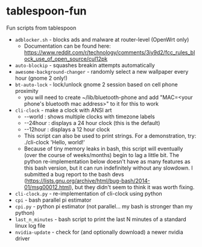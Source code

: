 tablespoon-fun
==============

Fun scripts from tablespoon

* `adblocker.sh` - blocks ads and malware at router-level (OpenWrt only)
  * Documentation can be found here: https://www.reddit.com/r/technology/comments/3iy9d2/fcc_rules_block_use_of_open_source/cul12pk
* `auto-blockip` - squashes breakin attempts automatically
* `awesome-background-changer` - randomly select a new wallpaper every hour (gnome 2 only!)
* `bt-auto-lock` - lock/unlock gnome 2 session based on cell phone proximity
  * you will need to create ~/lib/bluetooth-phone and add "MAC=\<your phone's bluetooth mac address\>" to it for this to work
* `cli-clock` - make a clock with ANSI art
  * --world : shows multiple clocks with timezone labels
  * --24hour : displays a 24 hour clock (this is the default)
  * --12hour : displays a 12 hour clock
  * This script can also be used to print strings. For a demonstration, try: ./cli-clock 'Hello, world!'
  * Because of tiny memory leaks in bash, this script will eventually (over the course of weeks/months) begin to lag a little bit. The python re-implementation below doesn't have as many features as this bash version, but it can run indefinitely without any slowdown. I submitted a bug report to the bash devs (https://lists.gnu.org/archive/html/bug-bash/2014-01/msg00012.html), but they didn't seem to think it was worth fixing.
* `cli-clock.py` - re-implementation of cli-clock using python
* `cpi` - bash parallel pi estimator
* `cpi.py` - python pi estimator (not parallel... my bash is stronger than my python)
* `last_n_minutes` - bash script to print the last N minutes of a standard linux log file
* `nvidia-update` - check for (and optionally download) a newer nvidia driver


